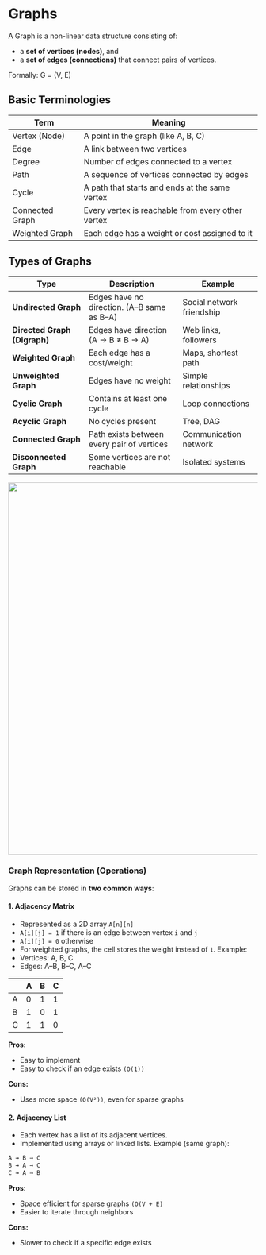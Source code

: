 # Graphs
A Graph is a non-linear data structure consisting of:
- a **set of vertices (nodes)**, and
- a **set of edges (connections)** that connect pairs of vertices.

Formally:
G = (V, E)

## Basic Terminologies
| Term            | Meaning                                           |
| --------------- | ------------------------------------------------- |
| Vertex (Node)   | A point in the graph (like A, B, C)               |
| Edge            | A link between two vertices                       |
| Degree          | Number of edges connected to a vertex             |
| Path            | A sequence of vertices connected by edges         |
| Cycle           | A path that starts and ends at the same vertex    |
| Connected Graph | Every vertex is reachable from every other vertex |
| Weighted Graph  | Each edge has a weight or cost assigned to it     |

## Types of Graphs
| Type                         | Description                                | Example                   |
| ---------------------------- | ------------------------------------------ | ------------------------- |
| **Undirected Graph**         | Edges have no direction. (A–B same as B–A) | Social network friendship |
| **Directed Graph (Digraph)** | Edges have direction (A → B ≠ B → A)       | Web links, followers      |
| **Weighted Graph**           | Each edge has a cost/weight                | Maps, shortest path       |
| **Unweighted Graph**         | Edges have no weight                       | Simple relationships      |
| **Cyclic Graph**             | Contains at least one cycle                | Loop connections          |
| **Acyclic Graph**            | No cycles present                          | Tree, DAG                 |
| **Connected Graph**          | Path exists between every pair of vertices | Communication network     |
| **Disconnected Graph**       | Some vertices are not reachable            | Isolated systems          |

<img src="https://cdn-images-1.medium.com/max/800/1*dX9TdlR6wD5lkPnWG1h80g.png" width=750px>


### Graph Representation (Operations)
Graphs can be stored in **two common ways**:

#### 1. Adjacency Matrix
- Represented as a 2D array `A[n][n]`
- `A[i][j] = 1` if there is an edge between vertex `i` and `j`
- `A[i][j] = 0` otherwise
- For weighted graphs, the cell stores the weight instead of `1`.
Example:
- Vertices: A, B, C
- Edges: A–B, B–C, A–C

|   | A | B | C |
| - | - | - | - |
| A | 0 | 1 | 1 |
| B | 1 | 0 | 1 |
| C | 1 | 1 | 0 |


**Pros:**
- Easy to implement
- Easy to check if an edge exists `(O(1))`

**Cons:**
- Uses more space `(O(V²))`, even for sparse graphs

#### 2. Adjacency List
- Each vertex has a list of its adjacent vertices.
- Implemented using arrays or linked lists.
Example (same graph):
```css
A → B → C
B → A → C
C → A → B
```

**Pros:**
- Space efficient for sparse graphs `(O(V + E)`
- Easier to iterate through neighbors

**Cons:**
- Slower to check if a specific edge exists

